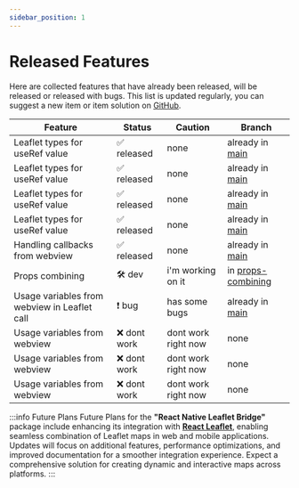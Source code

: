 ```yaml
---
sidebar_position: 1
---
```


# Released Features

Here are collected features that have already been released, will be released or released with bugs. This
list is updated regularly, you can suggest a new item or item solution
on [GitHub](https://github.com/dev-pavel/react-native-leaflet-bridge).

| Feature                                      | Status      | Caution             | Branch                                   |
|----------------------------------------------|-------------|---------------------|------------------------------------------|
| Leaflet types for useRef value               | ✅ released  | none                | already in [main](https://google.com)    |
| Leaflet types for useRef value               | ✅ released  | none                | already in [main](https://google.com)    |
| Leaflet types for useRef value               | ✅ released  | none                | already in [main](https://google.com)    |
| Leaflet types for useRef value               | ✅ released  | none                | already in [main](https://google.com)    |
| Handling callbacks from webview              | ✅ released  | none                | already in [main](https://google.com)    |
| Props combining                              | 🛠 dev      | i'm working on it   | in [props-combining](https://google.com) |
| Usage variables from webview in Leaflet call | ❗️ bug      | has some bugs       | already in [main](https://google.com)    |
| Usage variables from webview                 | ❌ dont work | dont work right now | none                                     |
| Usage variables from webview                 | ❌ dont work | dont work right now | none                                     |
| Usage variables from webview                 | ❌ dont work | dont work right now | none                                     |

:::info Future Plans
Future Plans for the **"React Native Leaflet Bridge"** package include enhancing its integration with
**[React Leaflet](https://react-leaflet.js.org/)**, enabling seamless combination of Leaflet maps in web and mobile
applications. Updates will focus on additional features, performance optimizations, and improved documentation for a
smoother integration experience. Expect a comprehensive solution for creating dynamic and interactive maps across
platforms.
:::